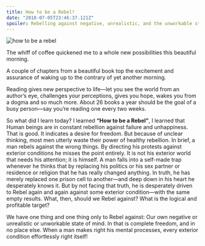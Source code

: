 ```yaml
---
title: How to be a Rebel!
date: "2018-07-05T23:46:37.121Z"
spoiler: Rebelling against negative, unrealistic, and the unworkable state of the mind.
---
```


![how to be a rebel](https://www.dropbox.com/s/0s3xm548kzolyux/book.png?raw=1)

The whiff of coffee quickened me to a whole new possibilities this beautiful morning.

A couple of chapters from a beautiful book top the excitement and assurance of waking up to the contrary of yet another morning. 

Reading gives new perspective to life―let you see the world from an author’s eye, challenges your perceptions, gives you hope, wakes you from a dogma and so much more. About 26 books a year should be the goal of a busy person―say you’re reading one every two weeks.

So what did I learn today? I learned **“How to be a Rebel”**, I learned that Human beings are in constant rebellion against failure and unhappiness. That is good. It indicates a desire for freedom. But because of unclear thinking, most men utterly waste their power of healthy rebellion. In brief, a man rebels against the wrong things. By directing his protests against exterior conditions he misses the point entirely. It is not his exterior world that needs his attention; it is himself. A man falls into a self-made trap whenever he thinks that by replacing his politics or his sex partner or residence or religion that he has really changed anything. In truth, he has merely replaced one prison cell to another―and deep down in his heart he desperately knows it. But by not facing that truth, he is desperately driven to Rebel again and again against some exterior condition―with the same empty results.
What, then, should we Rebel against? What is the logical and profitable target?

We have one thing and one thing only to Rebel against: Our own negative or unrealistic or unworkable state of mind.
In that is complete freedom, and in no place else.
When a man makes right his mental processes, every exterior condition effortlessly right itself!
